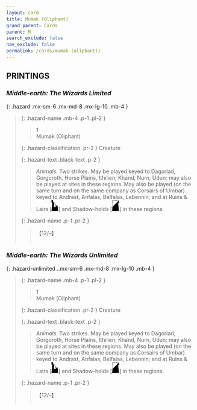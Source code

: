 ```yaml
---
layout: card
title: Mumak (Oliphant)
grand_parent: Cards
parent: M
search_exclude: false
nav_exclude: false
permalink: /cards/mumak-(oliphant)/
---
```


## PRINTINGS


### _Middle-earth: The Wizards Limited_

{: .hazard .mx-sm-6 .mx-md-8 .mx-lg-10 .mb-4 }
> {: .hazard-name .mb-4 .p-1 .pl-2 }
> > <div class="hazard-mp">1</div>
> > <div class="card-name">Mumak (Oliphant)</div>
>
> {: .hazard-classification .pr-2 }
> Creature
>
> {: .hazard-text .black-text .p-2 }
> > _Animals._ Two strikes. May be played keyed to Dagorlad, Gorgoroth, Horse Plains, Ithilien, Khand, Nurn, Udun; may also be played at sites in these regions. May also be played (on the same turn and on the same company as Corsairs of Umbar) keyed to Andrast, Anfalas, Belfalas, Lebennin; and at Ruins & Lairs \[![](/assets/images/ruinlair.svg)] and Shadow-holds \[![](/assets/images/shadow-hold.svg)] in these regions. 
>
> {: .hazard-name .p-1 .pr-2 }
> > <div class="card-shield">【12/&ndash;】</div>
> > <div class="card-corruption">&nbsp;</div>

### _Middle-earth: The Wizards Unlimited_

{: .hazard-unlimited ..mx-sm-6 .mx-md-8 .mx-lg-10 .mb-4 }
> {: .hazard-name .mb-4 .p-1 .pl-2 }
> > <div class="hazard-mp">1</div>
> > <div class="card-name">Mumak (Oliphant)</div>
>
> {: .hazard-classification .pr-2 }
> Creature
>
> {: .hazard-text .black-text .p-2 }
> > _Animals._ Two strikes. May be played keyed to Dagorlad, Gorgoroth, Horse Plains, Ithilien, Khand, Nurn, Udun; may also be played at sites in these regions. May also be played (on the same turn and on the same company as Corsairs of Umbar) keyed to Andrast, Anfalas, Belfalas, Lebennin; and at Ruins & Lairs \[![](/assets/images/ruinlair.svg)] and Shadow-holds \[![](/assets/images/shadow-hold.svg)] in these regions. 
>
> {: .hazard-name .p-1 .pr-2 }
> > <div class="card-shield">【12/&ndash;】</div>
> > <div class="card-corruption-white">&nbsp;</div>
